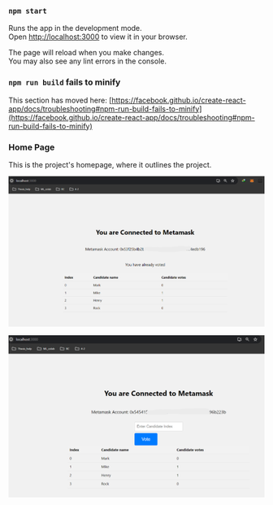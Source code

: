### `npm start`

Runs the app in the development mode.\
Open [http://localhost:3000](http://localhost:3000) to view it in your browser.

The page will reload when you make changes.\
You may also see any lint errors in the console.

### `npm run build` fails to minify

This section has moved here: [https://facebook.github.io/create-react-app/docs/troubleshooting#npm-run-build-fails-to-minify](https://facebook.github.io/create-react-app/docs/troubleshooting#npm-run-build-fails-to-minify)

### Home Page
This is the project's homepage, where it outlines the project.

![1](https://github.com/Zayed-Rahat/VotingApp_-DAPP-/blob/main/Images/vote_done.png)

![2](https://github.com/Zayed-Rahat/VotingApp_-DAPP-/blob/main/Images/vote_not_yet.png)